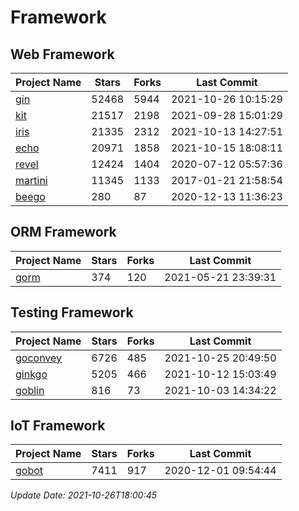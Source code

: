 # Framework

## Web Framework
| Project Name | Stars | Forks | Last Commit |
| ------------ | ----- | ----- | ----------- |
| [gin](https://github.com/gin-gonic/gin) | 52468 | 5944 | 2021-10-26 10:15:29 |
| [kit](https://github.com/go-kit/kit) | 21517 | 2198 | 2021-09-28 15:01:29 |
| [iris](https://github.com/kataras/iris) | 21335 | 2312 | 2021-10-13 14:27:51 |
| [echo](https://github.com/labstack/echo) | 20971 | 1858 | 2021-10-15 18:08:11 |
| [revel](https://github.com/revel/revel) | 12424 | 1404 | 2020-07-12 05:57:36 |
| [martini](https://github.com/go-martini/martini) | 11345 | 1133 | 2017-01-21 21:58:54 |
| [beego](https://github.com/astaxie/beego) | 280 | 87 | 2020-12-13 11:36:23 |

## ORM Framework
| Project Name | Stars | Forks | Last Commit |
| ------------ | ----- | ----- | ----------- |
| [gorm](https://github.com/jinzhu/gorm) | 374 | 120 | 2021-05-21 23:39:31 |

## Testing Framework
| Project Name | Stars | Forks | Last Commit |
| ------------ | ----- | ----- | ----------- |
| [goconvey](https://github.com/smartystreets/goconvey) | 6726 | 485 | 2021-10-25 20:49:50 |
| [ginkgo](https://github.com/onsi/ginkgo) | 5205 | 466 | 2021-10-12 15:03:49 |
| [goblin](https://github.com/franela/goblin) | 816 | 73 | 2021-10-03 14:34:22 |

## IoT Framework
| Project Name | Stars | Forks | Last Commit |
| ------------ | ----- | ----- | ----------- |
| [gobot](https://github.com/hybridgroup/gobot) | 7411 | 917 | 2020-12-01 09:54:44 |

*Update Date: 2021-10-26T18:00:45*